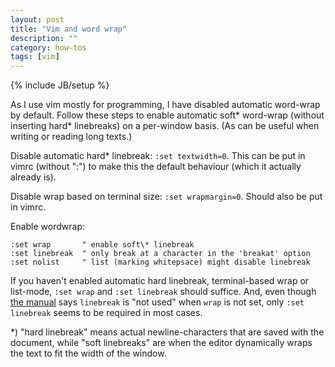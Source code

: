 ```yaml
---
layout: post
title: "Vim and word wrap"
description: ""
category: how-tos
tags: [vim]
---
```

{% include JB/setup %}

As I use vim mostly for programming,
I have disabled automatic word-wrap by default.
Follow these steps to enable automatic soft\* word-wrap
(without inserting hard\* linebreaks)
on a per-window basis.
(As can be useful when writing or reading long texts.)


Disable automatic hard\* linebreak: `:set textwidth=0`.
This can be put in vimrc (without ":")
to make this the default behaviour (which it actually already is).

Disable wrap based on terminal size: `:set wrapmargin=0`.
Should also be put in vimrc.

Enable wordwrap:

    :set wrap       " enable soft\* linebreak  
    :set linebreak  " only break at a character in the 'breakat' option  
    :set nolist     " list (marking whitepsace) might disable linebreak

If you haven't enabled automatic hard linebreak,
terminal-based wrap or list-mode,
`:set wrap` and `:set linebreak` should suffice.
And, even though
[the manual](http://vimdoc.sourceforge.net/htmldoc/options.html#%27linebreak%27)
says `linebreak` is "not used" when `wrap` is not set,
only `:set linebreak` seems to be required in most cases.


\*) "hard linebreak" means actual newline-characters
that are saved with the document,
while "soft linebreaks" are when the editor dynamically wraps the text
to fit the width of the window.

